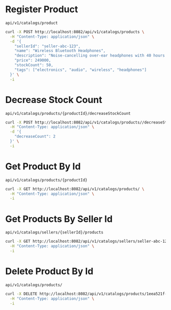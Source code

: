 # Register Product

`api/v1/catalogs/product`

```bash
curl -X POST http://localhost:8082/api/v1/catalogs/products \
  -H "Content-Type: application/json" \
  -d '{
    "sellerId": "seller-abc-123",
    "name": "Wireless Bluetooth Headphones",
    "description": "Noise-cancelling over-ear headphones with 40 hours of battery life.",
    "price": 249000,
    "stockCount": 50,
    "tags": ["electronics", "audio", "wireless", "headphones"]
  }' \
  -i
```

# Decrease Stock Count

`api/v1/catalogs/products/{productId}/decreaseStockCount`

```bash
curl -X POST http://localhost:8082/api/v1/catalogs/products//decreaseStockCount \
  -H "Content-Type: application/json" \
  -d '{
    "decreaseCount": 2
  }' \
  -i
```

# Get Product By Id

`api/v1/catalogs/products/{productId}`

```bash
curl -X GET http://localhost:8082/api/v1/catalogs/products/ \
  -H "Content-Type: application/json" \
  -i
```

# Get Products By Seller Id

`api/v1/catalogs/sellers/{sellerId}/products`

```bash
curl -X GET http://localhost:8082/api/v1/catalogs/sellers/seller-abc-123/products \
  -H "Content-Type: application/json" \
  -i
```

# Delete Product By Id

`api/v1/catalogs/products/`

```bash
curl -X DELETE http://localhost:8082/api/v1/catalogs/products/1eea521f-5026-4aa5-9104-6e78d92f1591 \
  -H "Content-Type: application/json" \
  -i
```